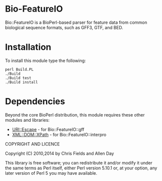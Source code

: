 # Bio-FeatureIO 

Bio::FeatureIO is a BioPerl-based parser for feature data from common biological
sequence formats, such as GFF3, GTF, and BED. 

# Installation

To install this module type the following:

```
perl Build.PL
./Build
./Build test
./Build install
```

# Dependencies

Beyond the core BioPerl distribution, this module requires these other modules
and libraries:

* [URI::Escape](https://metacpan.org/pod/URI::Escape) - for Bio::FeatureIO::gff
* [XML::DOM::XPath](https://metacpan.org/pod/XML::DOM::XPath) - for Bio::FeatureIO::interpro

COPYRIGHT AND LICENCE

Copyright (C) 2010,2014 by Chris Fields and Allen Day

This library is free software; you can redistribute it and/or modify
it under the same terms as Perl itself, either Perl version 5.10.1 or,
at your option, any later version of Perl 5 you may have available.
